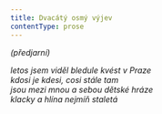 ```yaml
---
title: Dvacátý osmý výjev
contentType: prose
---
```


_(předjarní)_

_letos jsem viděl bledule kvést v Praze  
kdosi je kdesi, cosi stále tam  
jsou mezi mnou a sebou dětské hráze  
klacky a hlína nejmíň staletá_
